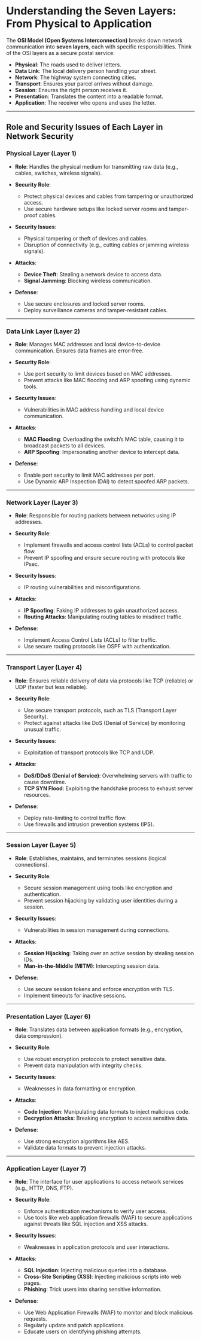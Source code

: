 # Understanding the Seven Layers: From Physical to Application

The **OSI Model (Open Systems Interconnection)** breaks down network communication into **seven layers**, each with specific responsibilities. Think of the OSI layers as a secure postal service:

- **Physical**: The roads used to deliver letters.
- **Data Link**: The local delivery person handling your street.
- **Network**: The highway system connecting cities.
- **Transport**: Ensures your parcel arrives without damage.
- **Session**: Ensures the right person receives it.
- **Presentation**: Translates the content into a readable format.
- **Application**: The receiver who opens and uses the letter.

---

## Role and Security Issues of Each Layer in Network Security

### **Physical Layer (Layer 1)**

- **Role**: Handles the physical medium for transmitting raw data (e.g., cables, switches, wireless signals).
- **Security Role**:
    - Protect physical devices and cables from tampering or unauthorized access.
    - Use secure hardware setups like locked server rooms and tamper-proof cables.
  
- **Security Issues**:
    - Physical tampering or theft of devices and cables.
    - Disruption of connectivity (e.g., cutting cables or jamming wireless signals).

- **Attacks**:
    - **Device Theft**: Stealing a network device to access data.
    - **Signal Jamming**: Blocking wireless communication.

- **Defense**:
    - Use secure enclosures and locked server rooms.
    - Deploy surveillance cameras and tamper-resistant cables.

---

### **Data Link Layer (Layer 2)**

- **Role**: Manages MAC addresses and local device-to-device communication. Ensures data frames are error-free.
- **Security Role**:
    - Use port security to limit devices based on MAC addresses.
    - Prevent attacks like MAC flooding and ARP spoofing using dynamic tools.

- **Security Issues**:
    - Vulnerabilities in MAC address handling and local device communication.

- **Attacks**:
    - **MAC Flooding**: Overloading the switch’s MAC table, causing it to broadcast packets to all devices.
    - **ARP Spoofing**: Impersonating another device to intercept data.

- **Defense**:
    - Enable port security to limit MAC addresses per port.
    - Use Dynamic ARP Inspection (DAI) to detect spoofed ARP packets.

---

### **Network Layer (Layer 3)**

- **Role**: Responsible for routing packets between networks using IP addresses.
- **Security Role**:
    - Implement firewalls and access control lists (ACLs) to control packet flow.
    - Prevent IP spoofing and ensure secure routing with protocols like IPsec.

- **Security Issues**:
    - IP routing vulnerabilities and misconfigurations.

- **Attacks**:
    - **IP Spoofing**: Faking IP addresses to gain unauthorized access.
    - **Routing Attacks**: Manipulating routing tables to misdirect traffic.

- **Defense**:
    - Implement Access Control Lists (ACLs) to filter traffic.
    - Use secure routing protocols like OSPF with authentication.

---

### **Transport Layer (Layer 4)**

- **Role**: Ensures reliable delivery of data via protocols like TCP (reliable) or UDP (faster but less reliable).
- **Security Role**:
    - Use secure transport protocols, such as TLS (Transport Layer Security).
    - Protect against attacks like DoS (Denial of Service) by monitoring unusual traffic.

- **Security Issues**:
    - Exploitation of transport protocols like TCP and UDP.

- **Attacks**:
    - **DoS/DDoS (Denial of Service)**: Overwhelming servers with traffic to cause downtime.
    - **TCP SYN Flood**: Exploiting the handshake process to exhaust server resources.

- **Defense**:
    - Deploy rate-limiting to control traffic flow.
    - Use firewalls and intrusion prevention systems (IPS).

---

### **Session Layer (Layer 5)**

- **Role**: Establishes, maintains, and terminates sessions (logical connections).
- **Security Role**:
    - Secure session management using tools like encryption and authentication.
    - Prevent session hijacking by validating user identities during a session.

- **Security Issues**:
    - Vulnerabilities in session management during connections.

- **Attacks**:
    - **Session Hijacking**: Taking over an active session by stealing session IDs.
    - **Man-in-the-Middle (MITM)**: Intercepting session data.

- **Defense**:
    - Use secure session tokens and enforce encryption with TLS.
    - Implement timeouts for inactive sessions.

---

### **Presentation Layer (Layer 6)**

- **Role**: Translates data between application formats (e.g., encryption, data compression).
- **Security Role**:
    - Use robust encryption protocols to protect sensitive data.
    - Prevent data manipulation with integrity checks.

- **Security Issues**:
    - Weaknesses in data formatting or encryption.

- **Attacks**:
    - **Code Injection**: Manipulating data formats to inject malicious code.
    - **Decryption Attacks**: Breaking encryption to access sensitive data.

- **Defense**:
    - Use strong encryption algorithms like AES.
    - Validate data formats to prevent injection attacks.

---

### **Application Layer (Layer 7)**

- **Role**: The interface for user applications to access network services (e.g., HTTP, DNS, FTP).
- **Security Role**:
    - Enforce authentication mechanisms to verify user access.
    - Use tools like web application firewalls (WAF) to secure applications against threats like SQL injection and XSS attacks.

- **Security Issues**:
    - Weaknesses in application protocols and user interactions.

- **Attacks**:
    - **SQL Injection**: Injecting malicious queries into a database.
    - **Cross-Site Scripting (XSS)**: Injecting malicious scripts into web pages.
    - **Phishing**: Trick users into sharing sensitive information.

- **Defense**:
    - Use Web Application Firewalls (WAF) to monitor and block malicious requests.
    - Regularly update and patch applications.
    - Educate users on identifying phishing attempts.
